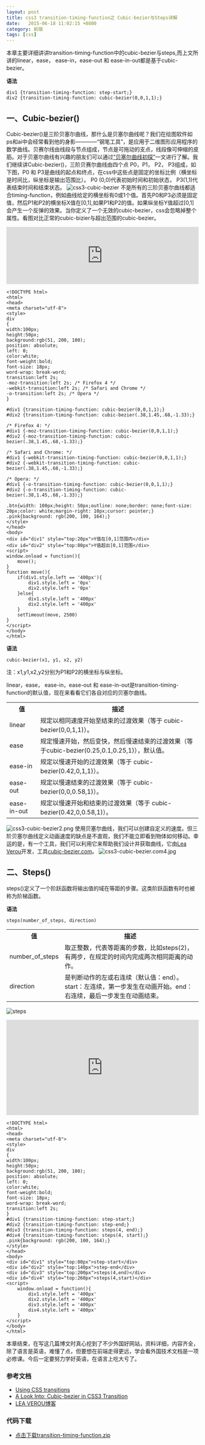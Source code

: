 ```yaml
---
layout: post
title: css3 transition-timing-function之 Cubic-bezier与Steps详解
date:   2015-06-18 11:02:15 +0800
category: 前端
tags: [css]
---
```

本章主要详细讲讲transition-timing-function中的cubic-bezier与steps,而上文所讲的linear，ease， ease-in，ease-out 和 ease-in-out都是基于cubic-bezier。

**语法**

```
div1 {transition-timing-function: step-start;}
div2 {transition-timing-function: cubic-bezier(0,0,1,1);}
```

## 一、Cubic-bezier()

Cubic-bezier()是三阶贝塞尔曲线，那什么是贝塞尔曲线呢？我们在绘图软件如ps和ai中会经常看到他的身影————“钢笔工具”，是应用于二维图形应用程序的数学曲线。贝赛尔线由线段与节点组成，节点是可拖动的支点，线段像可伸缩的皮筋。对于贝塞尔曲线有兴趣的朋友们可以通过[“贝塞尔曲线初探”](http://www.cnblogs.com/jay-dong/archive/2012/09/26/2704188.html)一文进行了解。我们继续讲Cubic-bezier()，三阶贝赛尔曲线由四个点 P0，P1， P2， P3组成，如下图，P0  和 P3是曲线的起点和终点，在css中这些点是固定的坐标比例（横坐标是时间比，纵坐标是输出范围比）。 P0 (0,0)代表初始时间和初始状态， P3(1,1)代表结束时间和结束状态。
![css3-cubic-bezier](http://7xtflp.com1.z0.glb.clouddn.com/css3-cubic-bezier.png "css3-cubic-bezier")
不是所有的三阶贝塞尔曲线都适合timing-function，例如曲线给定的横坐标有0或1个值。首先P0和P3必须是固定值，然后P1和P2的横坐标X值在[0,1],如果P1和P2的值。如果纵坐标Y值超过[0,1]会产生一个反弹的效果。当你定义了一个无效的cubic-bezier，css会忽略掉整个属性。看图对比正常的cubic-bizier与超出范围的cubic-bezier。

<iframe src="http://www.sinsy.top/hungry/learn/css3/transition/cubic_bezier.html" frameborder="0" width="100%"></iframe>

```
<!DOCTYPE html>
<html>
<head>
<meta charset="utf-8">
<style> 
div
{
width:100px;
height:50px;
background:rgb(51, 200, 100);
position: absolute;
left: 0;
color:white;
font-weight:bold;
font-size: 18px;
word-wrap: break-word;
transition:left 2s;
-moz-transition:left 2s; /* Firefox 4 */
-webkit-transition:left 2s; /* Safari and Chrome */
-o-transition:left 2s; /* Opera */
}

#div1 {transition-timing-function: cubic-bezier(0,0,1,1);}
#div2 {transition-timing-function: cubic-bezier(.38,1.45,.68,-1.33);}

/* Firefox 4: */
#div1 {-moz-transition-timing-function: cubic-bezier(0,0,1,1);}
#div2 {-moz-transition-timing-function: cubic-bezier(.38,1.45,.68,-1.33);}

/* Safari and Chrome: */
#div1 {-webkit-transition-timing-function: cubic-bezier(0,0,1,1);}
#div2 {-webkit-transition-timing-function: cubic-bezier(.38,1.45,.68,-1.33);}

/* Opera: */
#div1 {-o-transition-timing-function: cubic-bezier(0,0,1,1);}
#div2 {-o-transition-timing-function: cubic-bezier(.38,1.45,.68,-1.33);}

.btn{width: 100px;height: 50px;outline: none;border: none;font-size: 20px;color: white;margin-right: 10px;cursor: pointer;}
.pink{background: rgb(200, 100, 164);}
</style>
</head>
<body>
<div id="div1" style="top:20px">Y值在[0,1]范围内</div>
<div id="div2" style="top:80px">Y值超出[0,1]范围</div>
<script>
window.onload = function(){
    move();
}
function move(){
    if(div1.style.left == '400px'){
        div1.style.left = '0px'
        div2.style.left = '0px'
    }else{
        div1.style.left = '400px'
        div2.style.left = '400px'
    }
    setTimeout(move, 2500)
}
</script>
</body>
</html>
```

**语法**

```
cubic-bezier(x1, y1, x2, y2)
```

注：x1,y1,x2,y2分别为P1和P2的横坐标与纵坐标。

linear，ease， ease-in，ease-out 和 ease-in-out是transition-timing-function的默认值，现在来看看它们各自对应的贝塞尔曲线。

<table>
    <tr>
        <th>值</th>
        <th>描述</th>
    </tr>
    <tr>
        <td>linear</td>
        <td>规定以相同速度开始至结束的过渡效果（等于 cubic-bezier(0,0,1,1)）。</td>
    </tr> 
    <tr>
        <td>ease</td>
        <td>规定慢速开始，然后变快，然后慢速结束的过渡效果（等于cubic-bezier(0.25,0.1,0.25,1)），默认值。</td>
    </tr>
    <tr>
        <td>ease-in</td>
        <td>规定以慢速开始的过渡效果（等于 cubic-bezier(0.42,0,1,1)）。</td>
    </tr> 
    <tr>
        <td>ease-out</td>
        <td>规定以慢速结束的过渡效果（等于 cubic-bezier(0,0,0.58,1)）。</td>
    </tr>       
    <tr>
        <td>ease-in-out</td>
        <td>规定以慢速开始和结束的过渡效果（等于 cubic-bezier(0.42,0,0.58,1)）。</td>
    </tr>
</table>

![css3-cubic-bezier2.png](http://7xtflp.com1.z0.glb.clouddn.com/css3-cubic-bezier2.png "css3-cubic-bezier2.png")
使用贝塞尔曲线，我们可以创建自定义的速度。但三阶贝塞尔曲线定义动画速度的缺点是不直观，我们不能立即看到物体如何移动。幸运的是，有一个工具，我们可以利用它来帮助我们设计并获取曲线，它由[Lea Verou](http://lea.verou.me/author/admin/)开发，工具[cubic-bezier.com](http://cubic-bezier.com/#.17,.67,.83,.67)。
![css3-cubic-bezier.com4.jpg](http://7xtflp.com1.z0.glb.clouddn.com/css3-cubic-bezier.com4.jpg "css3-cubic-bezier.com4.jpg")

## 二、Steps()
steps()定义了一个阶跃函数将输出值的域在等距的步骤。这类阶跃函数有时也被称为阶梯函数。

**语法**

```
steps(number_of_steps, direction)
```

<table>
    <tr>
        <th>值</th>
        <th>描述</th>
    </tr>
    <tr>
        <td>number_of_steps</td>
        <td>取正整数，代表等距离的步数，比如steps(2)，有两步，在规定的时间内完成两次相同距离的动作。</td>
    </tr>
    <tr>
        <td>direction</td>
        <td>是判断动作的左或右连续（默认值：end）。start：左连续，第一步发生在动画开始。end：右连续，最后一步发生在动画结束。</td>
    </tr>
</table>

![steps](http://7xtflp.com1.z0.glb.clouddn.com/css3-steps2.png "steps")

<iframe src="http://www.sinsy.top/hungry/learn/css3/transition/steps.html" frameborder="0" width="100%" height="250px"></iframe>

```
<!DOCTYPE html>
<html>
<head>
<meta charset="utf-8">
<style>
div
{
width:100px;
height:50px;
background:rgb(51, 200, 100);
position: absolute;
left: 0;
color:white;
font-weight:bold;
font-size: 18px;
word-wrap: break-word;
transition:left 2s;
}
#div1 {transition-timing-function: step-start;}
#div2 {transition-timing-function: step-end;}
#div3 {transition-timing-function: steps(4, end);}
#div4 {transition-timing-function: steps(4, start);}
.pink{background: rgb(200, 100, 164);}
</style>
</head>
<body>
<div id="div1" style="top:80px">step-start</div>
<div id="div2" style="top:140px">step-end</div>
<div id="div3" style="top:200px">steps(4,end)</div>
<div id="div4" style="top:260px">steps(4,start)</div>
<script>
    window.onload = function(){
        div1.style.left = '400px'
        div2.style.left = '400px'
        div3.style.left = '400px'
        div4.style.left = '400px'
    }
</script>
</body>
</html>
```

本章结束，在写这几篇博文时真心挖到了不少外国好网站，资料详细，内容齐全，除了语言是英语，难懂了点，但要想在前端走得更远，学会看外国技术文档是一项必修课。今后一定要努力学好英语，在语言上吃大亏了。

### 参考文档
* [Using CSS transitions](http://developer.mozilla.org/en-US/docs/Web/Guide/CSS/Using_CSS_transitions)
* [A Look Into: Cubic-bezier in CSS3 Transition](http://www.hongkiat.com/blog/css-cubic-bezier/)
* [LEA VEROU博客](http://lea.verou.me/)

### 代码下载
* [点击下载transition-timing-function.zip](http://www.sinsy.top/hungry/learn/css3/transition/transition-timing-function.zip)




